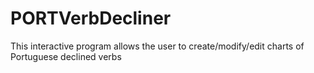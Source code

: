 # PORTVerbDecliner
This interactive program allows the user to create/modify/edit charts of Portuguese declined verbs
